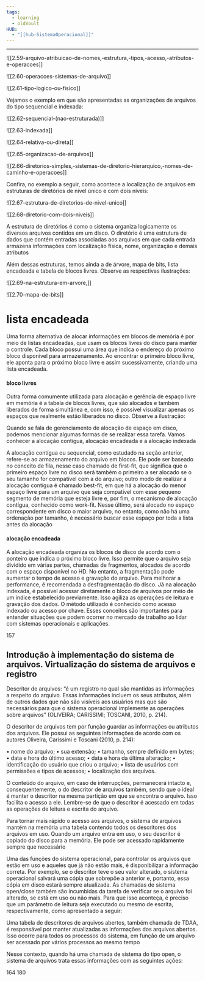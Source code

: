 ```yaml
---
tags:
  - learning
  - oldVoult
HUB:
  - "[[hub-SistemaOperacional]]"
---
```

---

![[2.59-arquivo-atribuicao-de-nomes,-estrutura,-tipos,-acesso,-atributos-e-operacoes]]

![[2.60-operacoes-sistemas-de-arquivo]]

![[2.61-tipo-logico-ou-fisico]]

Vejamos o exemplo em que são apresentadas as organizações de arquivos do tipo sequencial e indexada: 

![[2.62-sequencial-(nao-estruturada)]]

![[2.63-indexada]]



![[2.64-relativa-ou-direta]]



![[2.65-organizacao-de-arquivos]]

![[2.66-diretorios-simples,-sistemas-de-diretorio-hierarquico,-nomes-de-caminho-e-operacoes]]

Confira, no exemplo a seguir, como acontece a localização de arquivos em estruturas de diretórios de nível único e com dois níveis:


![[2.67-estrutura-de-diretorios-de-nivel-unico]]


![[2.68-diretorio-com-dois-niveis]]

A estrutura de diretórios é como o sistema organiza logicamente os diversos arquivos contidos em um disco. O diretório é uma estrutura de dados que contém entradas associadas aos arquivos em que cada entrada armazena informações com localização física, nome, organização e demais atributos

Além dessas estruturas, temos ainda a de árvore, mapa de bits, lista encadeada e tabela de blocos livres. Observe as respectivas ilustrações:

![[2.69-na-estrutura-em-arvore,]]


![[2.70-mapa-de-bits]]

# lista encadeada

Uma forma alternativa de alocar informações em blocos de memória é por meio de listas encadeadas, que usam os blocos livres do disco para manter o controle. Cada bloco possui uma área que indica o endereço do próximo bloco disponível para armazenamento. Ao encontrar o primeiro bloco livre, ele aponta para o próximo bloco livre e assim sucessivamente, criando uma lista encadeada.


#### bloco livres

Outra forma comumente utilizada para alocação e gerência de espaço livre em memória é a tabela de blocos livres, que são alocados e também liberados de forma simultânea e, com isso, é possível visualizar apenas os espaços que realmente estão liberados no disco. Observe a ilustração:


Quando se fala de gerenciamento de alocação de espaço em disco, podemos mencionar algumas formas de se realizar essa tarefa. Vamos conhecer a alocação contígua, alocação encadeada e a alocação indexada



A alocação contígua ou sequencial, como estudado na seção anterior, refere-se ao armazenamento do arquivo em blocos. Ele pode ser baseado no conceito de fila, nesse caso chamado de first-fit, que significa que o primeiro espaço livre no disco será também o primeiro a ser alocado se o seu tamanho for compatível com a do arquivo; outro modo de realizar a alocação contígua é chamado best-fit, em que há a alocação do menor espaço livre para um arquivo que seja compatível com esse pequeno segmento de memória que esteja livre e, por fim, o mecanismo de alocação contígua, conhecido como work-fit. Nesse último, será alocado no espaço correspondente em disco o maior arquivo, no entanto, como não há uma ordenação por tamanho, é necessário buscar esse espaço por toda a lista antes da alocação

#### alocação encadeada

A alocação encadeada organiza os blocos de disco de acordo com o ponteiro que indica o próximo bloco livre. Isso permite que o arquivo seja dividido em várias partes, chamadas de fragmentos, alocados de acordo com o espaço disponível no HD. No entanto, a fragmentação pode aumentar o tempo de acesso e gravação do arquivo. Para melhorar a performance, é recomendada a desfragmentação do disco. 
Já na alocação indexada, é possível acessar diretamente o bloco de arquivos por meio de um índice estabelecido previamente. Isso agiliza as operações de leitura e gravação dos dados. O método utilizado é conhecido como acesso indexado ou acesso por chave. Esses conceitos são importantes para entender situações que podem ocorrer no mercado de trabalho ao lidar com sistemas operacionais e aplicações.

157
## Introdução à implementação do sistema de arquivos. Virtualização do sistema de arquivos e registro


Descritor de arquivos: “é um registro no qual são mantidas as informações a respeito do arquivo. Essas informações incluem os seus atributos, além de outros dados que não são visíveis aos usuários mas que são necessários para que o sistema operacional implemente as operações sobre arquivos” (OLIVEIRA; CARISSIMI; TOSCANI, 2010, p. 214).


O descritor de arquivos tem por função guardar as informações ou atributos dos arquivos. Ele possui as seguintes informações de acordo com os autores Oliveira, Carissimi e Toscani (2010, p. 214): 

• nome do arquivo; 
• sua extensão; 
• tamanho, sempre definido em bytes; 
• data e hora do último acesso; 
• data e hora da última alteração; 
• identificação do usuário que criou o arquivo; 
• lista de usuários com permissões e tipos de acessos;
• localização dos arquivos.

O conteúdo do arquivo, em caso de interrupções, permanecerá intacto e, consequentemente, o do descritor de arquivos também, sendo que o ideal é manter o descritor na mesma partição em que se encontra o arquivo. Isso facilita o acesso a ele. Lembre-se de que o descritor é acessado em todas as operações de leitura e escrita do arquivo.

Para tornar mais rápido o acesso aos arquivos, o sistema de arquivos mantém na memória uma tabela contendo todos os descritores dos arquivos em uso. Quando um arquivo entra em uso, o seu descritor é copiado do disco para a memória. Ele pode ser acessado rapidamente sempre que necessário

Uma das funções do sistema operacional, para controlar os arquivos que estão em uso e aqueles que já não estão mais, é disponibilizar a informação correta. Por exemplo, se o descritor teve o seu valor alterado, o sistema operacional salvará uma cópia que sobrepõe a anterior e, portanto, essa cópia em disco estará sempre atualizada. As chamadas de sistema open/close também são incumbidas da tarefa de verificar se o arquivo foi alterado, se está em uso ou não mais. Para que isso aconteça, é preciso que um parâmetro de leitura seja executado ou mesmo de escrita, respectivamente, como apresentado a seguir:

Uma tabela de descritores de arquivos abertos, também chamada de TDAA, é responsável por manter atualizadas as informações dos arquivos abertos. Isso ocorre para todos os processos do sistema, em função de um arquivo ser acessado por vários processos ao mesmo tempo

Nesse contexto, quando há uma chamada de sistema do tipo open, o sistema de arquivos trata essas informações com as seguintes ações:

164
180
